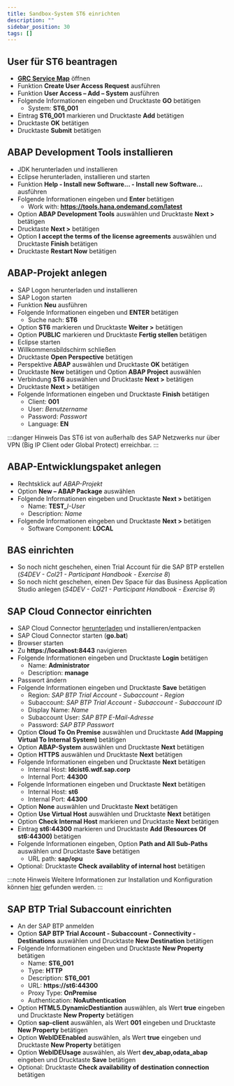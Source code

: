 ```yaml
---
title: Sandbox-System ST6 einrichten
description: ""
sidebar_position: 30
tags: []
---
```


## User für ST6 beantragen
- **[GRC Service Map](https://vmw4958.wdf.sap.corp:44344/sap/bc/webdynpro/sap/grfn_service_map?WDCONFIGURATIONID=ZDLM_GRAC_FPM_AC_LPD_HOME&sap-config-mode=&sap-client=100&sap-language=EN)** öffnen
- Funktion **Create User Access Request** ausführen
- Funktion **User Access – Add – System** ausführen
- Folgende Informationen eingeben und Drucktaste **GO** betätigen
    - System: **ST6_001**
- Eintrag **ST6_001** markieren und Drucktaste **Add** betätigen
- Drucktaste **OK** betätigen
- Drucktaste **Submit** betätigen

## ABAP Development Tools installieren
- JDK herunterladen und installieren
- Eclipse herunterladen, installieren und starten
- Funktion **Help - Install new Software... - Install new Software...** ausführen 
- Folgende Informationen eingeben und **Enter** betätigen
    - Work with: **https://tools.hana.ondemand.com/latest**
- Option **ABAP Development Tools** auswählen und Drucktaste **Next >** betätigen
- Drucktaste **Next >** betätigen
- Option **I accept the terms of the license agreements** auswählen und Drucktaste **Finish** betätigen
- Drucktaste **Restart Now** betätigen

## ABAP-Projekt anlegen
- SAP Logon herunterladen und installieren
- SAP Logon starten
- Funktion **Neu** ausführen
- Folgende Informationen eingeben und **ENTER** betätigen
    - Suche nach: **ST6**
- Option **ST6** markieren und Drucktaste **Weiter >** betätigen
- Option **PUBLIC** markieren und Drucktaste **Fertig stellen** betätigen
- Eclipse starten
- Willkommensbildschirm schließen
- Drucktaste **Open Perspective** betätigen
- Perspektive **ABAP** auswählen und Drucktaste **OK** betätigen
- Drucktaste **New** betätigen und Option **ABAP Project** auswählen
- Verbindung **ST6** auswählen und Drucktaste **Next >** betätigen
- Drucktaste **Next >** betätigen
- Folgende Informationen eingeben und Drucktaste **Finish** betätigen
    - Client: **001**
    - User: _Benutzername_
    - Password: _Passwort_
    - Language: **EN**

:::danger Hinweis
Das ST6 ist von außerhalb des SAP Netzwerks nur über VPN (Big IP Client oder Global Protect) erreichbar.
:::
 
## ABAP-Entwicklungspaket anlegen
- Rechtsklick auf _ABAP-Projekt_
- Option **New – ABAP Package** auswählen
- Folgende Informationen eingeben und Drucktaste **Next >** betätigen
    - Name: **TEST_**_I-User_
    - Description: _Name_
- Folgende Informationen eingeben und Drucktaste **Next >** betätigen
    - Software Component: **LOCAL**

## BAS einrichten
- So noch nicht geschehen, einen Trial Account für die SAP BTP erstellen (_S4DEV - Col21 - Participant Handbook - Exercise 8_)
- So noch nicht geschehen, einen Dev Space für das Business Application Studio anlegen (_S4DEV - Col21 - Participant Handbook - Exercise 9_)
 
## SAP Cloud Connector einrichten
- SAP Cloud Connector [herunterladen](https://tools.hana.ondemand.com/#cloud) und installieren/entpacken 
- SAP Cloud Connector starten (**go.bat**)
- Browser starten
- Zu **https://localhost:8443** navigieren
- Folgende Informationen eingeben und Drucktaste **Login** betätigen
    - Name: **Administrator**
    - Description: **manage**
- Passwort ändern
- Folgende Informationen eingeben und Drucktaste **Save** betätigen
    - Region: _SAP BTP Trial Account - Subaccount - Region_
    - Subaccount: _SAP BTP Trial Account - Subaccount - Subaccount ID_
    - Display Name: _Name_
    - Subaccount User: _SAP BTP E-Mail-Adresse_
    - Password: _SAP BTP Passwort_
- Option **Cloud To On Premise** auswählen und Drucktaste **Add (Mapping Virtual To Internal System)** betätigen
- Option **ABAP-System** auswählen und Drucktaste **Next** betätigen
- Option **HTTPS** auswählen und Drucktaste **Next** betätigen
- Folgende Informationen eingeben und Drucktaste **Next** betätigen
    - Internal Host: **ldcist6.wdf.sap.corp**
    - Internal Port: **44300**
- Folgende Informationen eingeben und Drucktaste **Next** betätigen
    - Internal Host: **st6**
    - Internal Port: **44300**
- Option **None** auswählen und Drucktaste **Next** betätigen
- Option **Use Virtual Host** auswählen und Drucktaste **Next** betätigen
- Option **Check Internal Host** markieren und Drucktaste **Next** betätigen
- Eintrag **st6:44300** markieren und Drucktaste **Add (Resources Of st6:44300)** betätigen
- Folgende Informationen eingeben, Option **Path and All Sub-Paths** auswählen und Drucktaste **Save** betätigen
    - URL path: **sap/opu**
- Optional: Drucktaste **Check availablity of internal host** betätigen

:::note Hinweis
Weitere Informationen zur Installation und Konfiguration können [hier](https://help.sap.com/viewer/cca91383641e40ffbe03bdc78f00f681/Cloud/en-US/e6c7616abb5710148cfcf3e75d96d596.html) gefunden werden.
:::

## SAP BTP Trial Subaccount einrichten
- An der SAP BTP anmelden
- Option **SAP BTP Trial Account - Subaccount - Connectivity - Destinations** auswählen und Drucktaste **New Destination** betätigen
- Folgende Informationen eingeben und Drucktaste **New Property** betätigen
    - Name: **ST6_001**
    - Type: **HTTP**
    - Description: **ST6_001**
    - URL: **https://st6:44300**
    - Proxy Type: **OnPremise**
    - Authentication: **NoAuthentication**
- Option **HTML5.DynamicDestiantion** auswählen, als Wert **true** eingeben und Drucktaste **New Property** betätigen
- Option **sap-client** auswählen, als Wert **001** eingeben und Drucktaste **New Property** betätigen
- Option **WebIDEEnabled** auswählen, als Wert **true** eingeben und Drucktaste **New Property** betätigen
- Option **WebIDEUsage** auswählen, als Wert **dev_abap,odata_abap** eingeben und Drucktaste **Save** betätigen
- Optional: Drucktaste **Check availability of destination connection** betätigen
